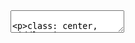 <!DOCTYPE html>
<html>
  <head>
    <title>Intro to webpack</title>
    <meta charset="utf-8">
    <style>
      @import url(https://fonts.googleapis.com/css?family=Yanone+Kaffeesatz);
      @import url(https://fonts.googleapis.com/css?family=Droid+Serif:400,700,400italic);
      @import url(https://fonts.googleapis.com/css?family=Ubuntu+Mono:400,700,400italic);
      body { font-family: 'Droid Serif'; }
      h1, h2, h3 {
        font-family: 'Yanone Kaffeesatz';
        font-weight: normal;
      }
      a {
        color: #a07cc0;
      }
      li {
        font-size: 24pt;
      }
      .remark-code, .remark-inline-code { font-family: 'Ubuntu Mono'; }
      .inverse {
        background: #000;
        color: #fff;
      }
      .remark-slide-content {
        background-size: contain;
        background-position: center;
        background-repeat: no-repeat;
      }
      .stripe {
        height: 5px;
        width: 100%;
        background-color: indigo;
        border-top: 1px solid rebeccapurple;
        border-bottom: 1px solid rebeccapurple;
        position: absolute;
        margin-top: 125px;
        left: 0;
        right: 0;
      }
      .remark-slide-right {
          bottom: 12px;
          position: absolute;
          left: 20px;
      }
      img {
        max-width: 100%;
        height: auto;
      }
      .carmalou {
          color: #CCBADC;
      }
      .no-margin-bottom h3 {
        margin-bottom: 0;
      }
      .javascript {
        line-height: 1.5;
      }
    </style>
  </head>
  <body>
    <textarea id="source">

class: center, middle, inverse

# Intro to [webpack](https://webpack.js.org/)
---
class: center, middle, inverse

# Intro to [webpack](https://webpack.js.org/)
---
class: center, middle, inverse

# What even is webpack?
---
class: center, middle, inverse

# What even is webpack?

webpack is a module bundler.
---
class: center, middle, inverse

# What even is webpack?

webpack is a module bundler.

Essentially it makes this work in the browser: 

```
var bootstrap = require('bootstrap');
---
class: center, middle, inverse

# webpack is the de facto standard module bundler across the web
---
class: left, middle, inverse

### It is used by:

- [AngularCLI](https://cli.angular.io/)
---
class: left, middle, inverse

### It is used by:

- [AngularCLI](https://cli.angular.io/)
- [VueCLI](https://cli.vuejs.org/)
---
class: left, middle, inverse

### It is used by:

- [AngularCLI](https://cli.angular.io/)
- [VueCLI](https://cli.vuejs.org/)
---
class: left, middle, inverse

### It is used by:

- [AngularCLI](https://cli.angular.io/)
- [VueCLI](https://cli.vuejs.org/)
- [Create React App](https://facebook.github.io/create-react-app/)
---
class: left, middle, inverse

### It is used by:

- [AngularCLI](https://cli.angular.io/)
- [VueCLI](https://cli.vuejs.org/)
- [Create React App](https://facebook.github.io/create-react-app/)
- Basically any scaffold you find
---


</textarea>
<script src="./scripts/remark-latest.min.js"></script>

</body>
</html>